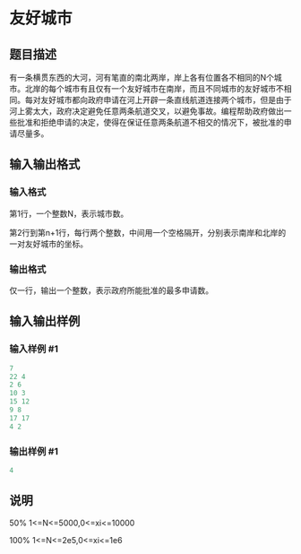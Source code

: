 # 友好城市

## 题目描述

有一条横贯东西的大河，河有笔直的南北两岸，岸上各有位置各不相同的N个城市。北岸的每个城市有且仅有一个友好城市在南岸，而且不同城市的友好城市不相同。每对友好城市都向政府申请在河上开辟一条直线航道连接两个城市，但是由于河上雾太大，政府决定避免任意两条航道交叉，以避免事故。编程帮助政府做出一些批准和拒绝申请的决定，使得在保证任意两条航道不相交的情况下，被批准的申请尽量多。

## 输入输出格式

### 输入格式

第1行，一个整数N，表示城市数。

第2行到第n+1行，每行两个整数，中间用一个空格隔开，分别表示南岸和北岸的一对友好城市的坐标。

### 输出格式

仅一行，输出一个整数，表示政府所能批准的最多申请数。

## 输入输出样例

### 输入样例 #1

```cpp
7
22 4
2 6
10 3
15 12
9 8
17 17
4 2
```


### 输出样例 #1

```cpp
4
```


## 说明

50% 1<=N<=5000,0<=xi<=10000

100% 1<=N<=2e5,0<=xi<=1e6

